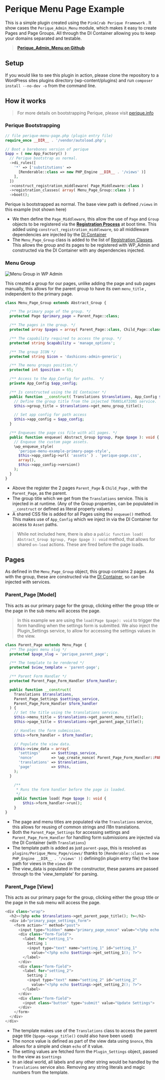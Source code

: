 # Perique Menu Page Example

This is a simple plugin created using the `PinkCrab Perique Framework` . It show cases the `Perique_Admin_Menu` module, which makes it easy to create Pages and Page Groups. All through the DI Container allowing you to keep your domains separated and testable.

> [**Perique_Admin_Menu on Github**](https://github.com/Pink-Crab/Perique_Admin_Menu)

## Setup

If you would like to see this plugin in action, please clone the repository to a WordPress sites plugins directory (wp-content/plugins) and run `composer install --no-dev -o` from the command line.

## How it works

> For more details on bootstrapping Perique, please visit [perique.info](https://perique.info)

### Perique Bootstrapping

```php
// file perique-menu-page.php (plugin entry file)
require_once __DIR__ . '/vendor/autoload.php';

// Boot a barebones version of perique
$app = ( new App_Factory() )
  // Perique bootstrap as normal. 
  ->di_rules([
    '*' => ['substitutions' => 
      [Renderable::class => new PHP_Engine __DIR__ . '/views' )] 
    ],
  ])    
  ->construct_registration_middleware( Page_Middleware::class )
  ->registration_classes( array( Menu_Page_Group::class ) )
  ->boot();
```

Perique is bootstrapped as normal. The base view path is defined `/views` in this example (not shown here)
* We then define the `Page_Middleware`, this allow the use of `Page` and `Group` objects to be registered via the [**Registration Process**](https://perique.info/core/Registration/) at boot time. This added using `construct_registration_middleware`, so all middleware dependencies are injected by the [DI Container](https://perique.info/core/DI)
* The `Menu_Page_Group` class is added to the list of [Registration Classes](https://perique.info/core/App/setup#configregistrationphp). This allows the group and its pages to be registered with WP_Admin and constructed via the DI Container with any dependencies injected.

### Menu Group

![Menu Group in WP Admin](docs/Menu_Group_Preview.png)

This created a group for our pages, unlike adding the page and sub pages manually, this allows for the parent group to have its own `menu_title` , independent to the primary page.

```php
class Menu_Page_Group extends Abstract_Group {

  /** The primary page of the group. */
  protected Page $primary_page = Parent_Page::class;

  /** The pages in the group. */
  protected array $pages = array( Parent_Page::class, Child_Page::class );

  /** The capability required to access the group. */
  protected string $capability = 'manage_options';

  /** The group ICON */
  protected string $icon = 'dashicons-admin-generic';

  /** The menu groups position.*/
  protected int $position = 65;

  /** Access to the App_Config for paths.  */
  private App_Config $app_config;

  /** Is constructed using the DI Container */
  public function __construct( Translations $translations, App_Config $app_config ) {
    // Define the group title from the injected TRANSLATIONS service.
    $this->group_title = $translations->get_menu_group_title();

    // Set app config for path access
    $this->app_config = $app_config;
  }

  /** Enqueues the page css file with all pages. */
  public function enqueue( Abstract_Group $group, Page $page ): void {
    // Enqueue the custom page assets.
    \wp_enqueue_style(
      'perique-menu-example-primary-page-style',
      $this->app_config->url( 'assets' ) . 'perique-page.css',
      array(),
      $this->app_config->version()
    );
  }
}
```

* Above the register the 2 pages `Parent_Page` & `Child_Page` , with the `Parent_Page`, as the parent.
* The group title which we get from the `Translations` service. This is injected in at runtime. (Any of the Group properties, can be populated in `__construct` or defined as literal property values.)
* A shared CSS file is added for all Pages using the `enqueue()` method. This makes use of `App_Config` which we inject in via the DI Container for access to `Asset` paths.

> While not included here, there is also a `public function load( Abstract_Group $group, Page $page ): void` method, that allows for shared `on-load` actions. These are fired before the page loads.

## Pages

As defined in the `Menu_Page_Group` object, this group contains 2 pages. As with the group, these are constructed via the [DI Container](https://perique.info/core/DI), so can be injected with services.

### Parent_Page \[Model\]
This acts as our primary page for the group, clicking either the group title or the page in the sub menu will access the page.

> In this example we are using the `load(Page $page): void` to trigger the form handling when the settings form is submitted. We also inject the Plugin_Settings service, to allow for accessing the settings values in the view.

```php
class Parent_Page extends Menu_Page {
  /** The pages menu slug */
  protected $page_slug = 'perique_parent_page';

  /** The template to be rendered */
  protected $view_template = 'parent-page';

  /** Parent Form Handler */
  protected Parent_Page_Form_Handler $form_handler;

  public function __construct(
    Translations $translations,
    Parent_Page_Settings $settings_service,
    Parent_Page_Form_Handler $form_handler
  ) {
    // Set the title using the translations service.
    $this->menu_title = $translations->get_parent_menu_title();
    $this->page_title = $translations->get_parent_page_title();

    // Handles the form submission.
    $this->form_handler = $form_handler;

    // Populate the view data.
    $this->view_data = array(
      'settings'     => $settings_service,
      'nonce'        => \wp_create_nonce( Parent_Page_Form_Handler::PARENT_PAGE_FORM_NONCE ),
      'translations' => $translations,
      'page'         => $this,
    );
  }

	/**
	 * Runs the form handler before the page is loaded.
	 */
	public function load( Page $page ): void {
		$this->form_handler->run();
	}
}
```
* The page and menu titles are populated via the `Translations` service, this allows for reusing of common strings and i18n translations.
* Both the `Parent_Page_Settings` for accessing settings and `Parent_Page_Form_Handler` for handling form submissions are injected via the DI Container (with `Translations`)
* The template path is added as just `parent-page`, this is resolved as `plugins/Perique_Menu_Page/views/` thanks to `[Renderable::class => new PHP_Engine __DIR__ . '/views' )]` defining(in plugin entry file) the base path for views in the `views` dir
* The view_data is populated in the constructor, these params are passed through to the 'view_template' for parsing.

### Parent_Page \[View\]
This acts as our primary page for the group, clicking either the group title or the page in the sub menu will access the page.

```php
<div class="wrap">
  <h2><?php echo $translations->get_parent_page_title(); ?></h2>
  <div id="primary_page_settings_form">
    <form action="" method="post">
      <input type="hidden" name="primary_page_nonce" value="<?php echo \esc_html( $nonce ); ?>">
      <div class="form-field">
        <label for="setting_1">
          Setting 1
          <input type="text" name="setting_1" id="setting_1" 
            value="<?php echo $settings->get_setting_1(); ?>">
        </label>
      </div>
      <div class="form-field">
        <label for="setting_2">
          Setting 2
          <input type="text" name="setting_2" id="setting_2" 
            value="<?php echo $settings->get_setting_2(); ?>">
        </label>
      </div>
      <div class="form-field">
        <input class="button" type="submit" value="Update Settings">
      </div>
    </form>
  </div>
</div> 
```
* The template makes use of the `Translations` class to access the parent page title (`$page->page_title()` could also have been used)
* The nonce value is defined as part of the view data using `$nonce`, this allows for a simple and clean `echo` of it value.
* The setting values are fetched form the `Plugin_Settings` object, passed to the view as `$settings`
* In an ideal world, all labels and any other string would be handled by the `Translations` service also. Removing any string literals and magic numbers from the template.